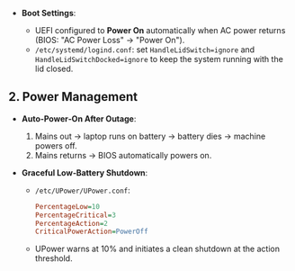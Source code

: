* **Boot Settings**:

  * UEFI configured to **Power On** automatically when AC power returns (BIOS: "AC Power Loss" → "Power On").
  * `/etc/systemd/logind.conf`: set `HandleLidSwitch=ignore` and `HandleLidSwitchDocked=ignore` to keep the system running with the lid closed.

## 2. Power Management

* **Auto‑Power‑On After Outage**:

  1. Mains out → laptop runs on battery → battery dies → machine powers off.
  2. Mains returns → BIOS automatically powers on.
* **Graceful Low‑Battery Shutdown**:

  * `/etc/UPower/UPower.conf`:

    ```ini
    PercentageLow=10
    PercentageCritical=3
    PercentageAction=2
    CriticalPowerAction=PowerOff
    ```
  * UPower warns at 10% and initiates a clean shutdown at the action threshold.